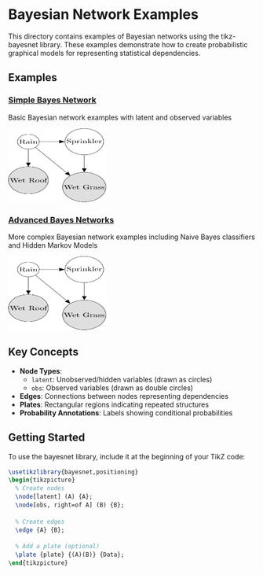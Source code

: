 # Bayesian Network Examples

This directory contains examples of Bayesian networks using the tikz-bayesnet library. These examples demonstrate how to create probabilistic graphical models for representing statistical dependencies.

## Examples

### [Simple Bayes Network](simple_bayes_network.md)
Basic Bayesian network examples with latent and observed variables

<img src="../../../docs/images/examples/bayesian/bayes_network.svg" width="200" height="150" alt="Simple Bayesian Network Example">

### [Advanced Bayes Networks](advanced_bayes_networks.md)
More complex Bayesian network examples including Naive Bayes classifiers and Hidden Markov Models

<img src="../../../docs/images/examples/bayesian/bayes_network.svg" width="200" height="150" alt="Advanced Bayesian Network Example">

## Key Concepts

- **Node Types**:
  - `latent`: Unobserved/hidden variables (drawn as circles)
  - `obs`: Observed variables (drawn as double circles)
- **Edges**: Connections between nodes representing dependencies
- **Plates**: Rectangular regions indicating repeated structures
- **Probability Annotations**: Labels showing conditional probabilities

## Getting Started

To use the bayesnet library, include it at the beginning of your TikZ code:

```tikz
\usetikzlibrary{bayesnet,positioning}
\begin{tikzpicture}
  % Create nodes
  \node[latent] (A) {A};
  \node[obs, right=of A] (B) {B};

  % Create edges
  \edge {A} {B};

  % Add a plate (optional)
  \plate {plate} {(A)(B)} {Data};
\end{tikzpicture}
```
